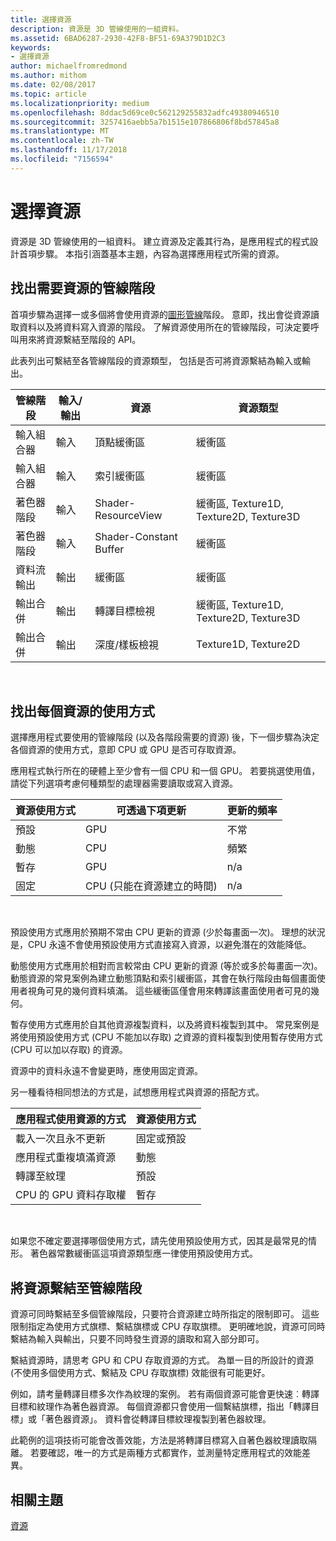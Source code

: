 ```yaml
---
title: 選擇資源
description: 資源是 3D 管線使用的一組資料。
ms.assetid: 6BAD6287-2930-42F8-BF51-69A379D1D2C3
keywords:
- 選擇資源
author: michaelfromredmond
ms.author: mithom
ms.date: 02/08/2017
ms.topic: article
ms.localizationpriority: medium
ms.openlocfilehash: 8ddac5d69ce0c562129255832adfc49380946510
ms.sourcegitcommit: 3257416aebb5a7b1515e107866806f8bd57845a8
ms.translationtype: MT
ms.contentlocale: zh-TW
ms.lasthandoff: 11/17/2018
ms.locfileid: "7156594"
---
```

# <a name="choosing-a-resource"></a>選擇資源


資源是 3D 管線使用的一組資料。 建立資源及定義其行為，是應用程式的程式設計首項步驟。 本指引涵蓋基本主題，內容為選擇應用程式所需的資源。

## <a name="span-ididentifybindingspanspan-ididentifybindingspanspan-ididentifybindingspanidentify-pipeline-stages-that-need-resources"></a><span id="Identify_Binding"></span><span id="identify_binding"></span><span id="IDENTIFY_BINDING"></span>找出需要資源的管線階段


首項步驟為選擇一或多個將會使用資源的[圖形管線](graphics-pipeline.md)階段。 意即，找出會從資源讀取資料以及將資料寫入資源的階段。 了解資源使用所在的管線階段，可決定要呼叫用來將資源繫結至階段的 API。

此表列出可繫結至各管線階段的資源類型， 包括是否可將資源繫結為輸入或輸出。

| 管線階段  | 輸入/輸出 | 資源               | 資源類型                           |
|-----------------|--------|------------------------|-----------------------------------------|
| 輸入組合器 | 輸入     | 頂點緩衝區          | 緩衝區                                  |
| 輸入組合器 | 輸入     | 索引緩衝區           | 緩衝區                                  |
| 著色器階段   | 輸入     | Shader-ResourceView    | 緩衝區, Texture1D, Texture2D, Texture3D |
| 著色器階段   | 輸入     | Shader-Constant Buffer | 緩衝區                                  |
| 資料流輸出   | 輸出    | 緩衝區                 | 緩衝區                                  |
| 輸出合併   | 輸出    | 轉譯目標檢視     | 緩衝區, Texture1D, Texture2D, Texture3D |
| 輸出合併   | 輸出    | 深度/樣板檢視     | Texture1D, Texture2D                    |

 

## <a name="span-ididentifyusagespanspan-ididentifyusagespanspan-ididentifyusagespanidentify-how-each-resource-will-be-used"></a><span id="Identify_Usage"></span><span id="identify_usage"></span><span id="IDENTIFY_USAGE"></span>找出每個資源的使用方式


選擇應用程式要使用的管線階段 (以及各階段需要的資源) 後，下一個步驟為決定各個資源的使用方式，意即 CPU 或 GPU 是否可存取資源。

應用程式執行所在的硬體上至少會有一個 CPU 和一個 GPU。 若要挑選使用值，請從下列選項考慮何種類型的處理器需要讀取或寫入資源。

| 資源使用方式 | 可透過下項更新                    | 更新的頻率 |
|----------------|--------------------------------------|---------------------|
| 預設        | GPU                                  | 不常        |
| 動態        | CPU                                  | 頻繁          |
| 暫存        | GPU                                  | n/a                 |
| 固定      | CPU (只能在資源建立的時間) | n/a                 |

 

預設使用方式應用於預期不常由 CPU 更新的資源 (少於每畫面一次)。 理想的狀況是，CPU 永遠不會使用預設使用方式直接寫入資源，以避免潛在的效能降低。

動態使用方式應用於相對而言較常由 CPU 更新的資源 (等於或多於每畫面一次)。 動態資源的常見案例為建立動態頂點和索引緩衝區，其會在執行階段由每個畫面使用者視角可見的幾何資料填滿。 這些緩衝區僅會用來轉譯該畫面使用者可見的幾何。

暫存使用方式應用於自其他資源複製資料，以及將資料複製到其中。 常見案例是將使用預設使用方式 (CPU 不能加以存取) 之資源的資料複製到使用暫存使用方式 (CPU 可以加以存取) 的資源。

資源中的資料永遠不會變更時，應使用固定資源。

另一種看待相同想法的方式是，試想應用程式與資源的搭配方式。

| 應用程式使用資源的方式     | 資源使用方式       |
|---------------------------------------|----------------------|
| 載入一次且永不更新            | 固定或預設 |
| 應用程式重複填滿資源 | 動態              |
| 轉譯至紋理                     | 預設              |
| CPU 的 GPU 資料存取權                | 暫存              |

 

如果您不確定要選擇哪個使用方式，請先使用預設使用方式，因其是最常見的情形。 著色器常數緩衝區這項資源類型應一律使用預設使用方式。

## <a name="span-idresourcetypesandpipelinestagesspanspan-idresourcetypesandpipelinestagesspanspan-idresourcetypesandpipelinestagesspanbinding-resources-to-pipeline-stages"></a><span id="Resource_Types_and_Pipeline_stages"></span><span id="resource_types_and_pipeline_stages"></span><span id="RESOURCE_TYPES_AND_PIPELINE_STAGES"></span>將資源繫結至管線階段


資源可同時繫結至多個管線階段，只要符合資源建立時所指定的限制即可。 這些限制指定為使用方式旗標、繫結旗標或 CPU 存取旗標。 更明確地說，資源可同時繫結為輸入與輸出，只要不同時發生資源的讀取和寫入部分即可。

繫結資源時，請思考 GPU 和 CPU 存取資源的方式。 為單一目的所設計的資源 (不使用多個使用方式、繫結及 CPU 存取旗標) 效能很有可能更好。

例如，請考量轉譯目標多次作為紋理的案例。 若有兩個資源可能會更快速︰轉譯目標和紋理作為著色器資源。 每個資源都只會使用一個繫結旗標，指出「轉譯目標」或「著色器資源」。 資料會從轉譯目標紋理複製到著色器紋理。

此範例的這項技術可能會改善效能，方法是將轉譯目標寫入自著色器紋理讀取隔離。 若要確認，唯一的方式是兩種方式都實作，並測量特定應用程式的效能差異。

## <a name="span-idrelated-topicsspanrelated-topics"></a><span id="related-topics"></span>相關主題


[資源](resources.md)

 

 




